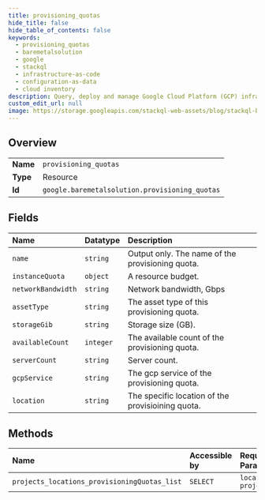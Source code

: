 ```yaml
---
title: provisioning_quotas
hide_title: false
hide_table_of_contents: false
keywords:
  - provisioning_quotas
  - baremetalsolution
  - google    
  - stackql
  - infrastructure-as-code
  - configuration-as-data
  - cloud inventory
description: Query, deploy and manage Google Cloud Platform (GCP) infrastructure and resources using SQL
custom_edit_url: null
image: https://storage.googleapis.com/stackql-web-assets/blog/stackql-blog-post-featured-image.png
---
```

  
    

## Overview
<table><tbody>
<tr><td><b>Name</b></td><td><code>provisioning_quotas</code></td></tr>
<tr><td><b>Type</b></td><td>Resource</td></tr>
<tr><td><b>Id</b></td><td><code>google.baremetalsolution.provisioning_quotas</code></td></tr>
</tbody></table>

## Fields
| Name | Datatype | Description |
|:-----|:---------|:------------|
| `name` | `string` | Output only. The name of the provisioning quota. |
| `instanceQuota` | `object` | A resource budget. |
| `networkBandwidth` | `string` | Network bandwidth, Gbps |
| `assetType` | `string` | The asset type of this provisioning quota. |
| `storageGib` | `string` | Storage size (GB). |
| `availableCount` | `integer` | The available count of the provisioning quota. |
| `serverCount` | `string` | Server count. |
| `gcpService` | `string` | The gcp service of the provisioning quota. |
| `location` | `string` | The specific location of the provisioining quota. |
## Methods
| Name | Accessible by | Required Params |
|:-----|:--------------|:----------------|
| `projects_locations_provisioningQuotas_list` | `SELECT` | `locationsId, projectsId` |
